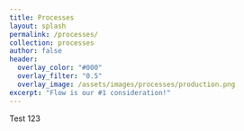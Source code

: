 ```yaml
---
title: Processes
layout: splash
permalink: /processes/
collection: processes
author: false
header:
  overlay_color: "#000"
  overlay_filter: "0.5"
  overlay_image: /assets/images/processes/production.png
excerpt: "Flow is our #1 consideration!"
---
```

Test 123
